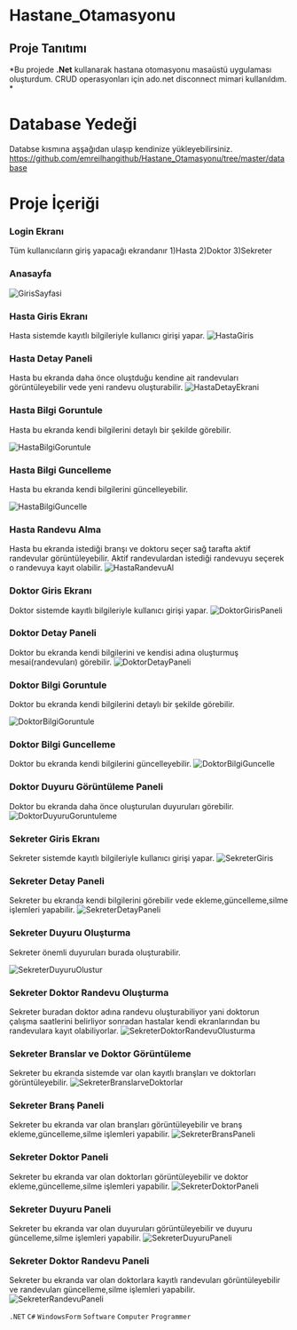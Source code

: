 # Hastane_Otamasyonu

## Proje Tanıtımı 

*Bu projede **.Net** kullanarak hastana otomasyonu masaüstü uygulaması oluşturdum. CRUD operasyonları için ado.net disconnect mimari kullanıldım. *

# Database Yedeği #
Databse kısmına aşşağıdan ulaşıp kendinize yükleyebilirsiniz. https://github.com/emreilhangithub/Hastane_Otamasyonu/tree/master/database

# Proje İçeriği #

### Login Ekranı
Tüm kullanıcıların giriş yapacağı ekrandanır 1)Hasta 2)Doktor 3)Sekreter
### Anasayfa
![GirisSayfasi](https://github.com/emreilhangithub/Hastane_Otamasyonu/blob/master/images/GirisSayfasi.png)

### Hasta Giris Ekranı
Hasta sistemde kayıtlı bilgileriyle kullanıcı girişi yapar.
![HastaGiris](https://github.com/emreilhangithub/Hastane_Otamasyonu/blob/master/images/HastaGiris.png)

### Hasta Detay Paneli
Hasta bu ekranda daha önce oluştduğu kendine ait randevuları görüntüleyebilir vede yeni randevu oluşturabilir.
![HastaDetayEkrani](https://github.com/emreilhangithub/Hastane_Otamasyonu/blob/master/images/HastaDetayEkrani.png)

### Hasta Bilgi Goruntule
Hasta bu ekranda kendi bilgilerini detaylı bir şekilde görebilir.


![HastaBilgiGoruntule](https://github.com/emreilhangithub/Hastane_Otamasyonu/blob/master/images/HastaBilgiGoruntule.png)

### Hasta Bilgi Guncelleme
Hasta bu ekranda kendi bilgilerini güncelleyebilir.


![HastaBilgiGuncelle](https://github.com/emreilhangithub/Hastane_Otamasyonu/blob/master/images/HastaBilgiGuncelle.png)

### Hasta Randevu Alma
Hasta bu ekranda istediği branşı ve doktoru seçer sağ tarafta aktif randevular görüntüleyebilir.
Aktif randevulardan istediği randevuyu seçerek o randevuya kayıt olabilir.
![HastaRandevuAl](https://github.com/emreilhangithub/Hastane_Otamasyonu/blob/master/images/HastaRandevuAl.png)

### Doktor Giris Ekranı
Doktor sistemde kayıtlı bilgileriyle kullanıcı girişi yapar.
![DoktorGirisPaneli](https://github.com/emreilhangithub/Hastane_Otamasyonu/blob/master/images/DoktorGirisPaneli.png)

### Doktor Detay Paneli
Doktor bu ekranda kendi bilgilerini ve kendisi adına oluşturmuş mesai(randevuları) görebilir.
![DoktorDetayPaneli](https://github.com/emreilhangithub/Hastane_Otamasyonu/blob/master/images/DoktorDetayPaneli.png)

### Doktor Bilgi Goruntule
Doktor bu ekranda kendi bilgilerini detaylı bir şekilde görebilir.


![DoktorBilgiGoruntule](https://github.com/emreilhangithub/Hastane_Otamasyonu/blob/master/images/DoktorBilgiGoruntule.png)

### Doktor Bilgi Guncelleme
Doktor bu ekranda kendi bilgilerini güncelleyebilir.
![DoktorBilgiGuncelle](https://github.com/emreilhangithub/Hastane_Otamasyonu/blob/master/images/DoktorBilgiGuncelle.png)

### Doktor Duyuru Görüntüleme Paneli
Doktor bu ekranda daha önce oluşturulan duyuruları görebilir.
![DoktorDuyuruGoruntuleme](https://github.com/emreilhangithub/Hastane_Otamasyonu/blob/master/images/DoktorDuyuruGoruntuleme.png)

### Sekreter Giris Ekranı
Sekreter sistemde kayıtlı bilgileriyle kullanıcı girişi yapar.
![SekreterGiris](https://github.com/emreilhangithub/Hastane_Otamasyonu/blob/master/images/SekreterGiris.png)

### Sekreter Detay Paneli
Sekreter bu ekranda kendi bilgilerini görebilir vede ekleme,güncelleme,silme işlemleri yapabilir.
![SekreterDetayPaneli](https://github.com/emreilhangithub/Hastane_Otamasyonu/blob/master/images/SekreterDetayPaneli.png)

### Sekreter Duyuru Oluşturma
Sekreter önemli duyuruları burada oluşturabilir.


![SekreterDuyuruOlustur](https://github.com/emreilhangithub/Hastane_Otamasyonu/blob/master/images/SekreterDuyuruOlustur.png)

### Sekreter Doktor Randevu Oluşturma
Sekreter buradan doktor adına randevu oluşturabiliyor yani doktorun çalışma saatlerini belirliyor sonradan hastalar kendi ekranlarından bu randevulara kayıt olabiliyorlar.
![SekreterDoktorRandevuOlusturma](https://github.com/emreilhangithub/Hastane_Otamasyonu/blob/master/images/SekreterDoktorRandevuOlusturma.png)

### Sekreter Branslar ve Doktor Görüntüleme
Sekreter bu ekranda sistemde var olan kayıtlı branşları ve doktorları görüntüleyebilir.
![SekreterBranslarveDoktorlar](https://github.com/emreilhangithub/Hastane_Otamasyonu/blob/master/images/SekreterBranslarveDoktorlar.png)

### Sekreter Branş Paneli
Sekreter bu ekranda var olan branşları görüntüleyebilir ve branş ekleme,güncelleme,silme işlemleri yapabilir.
![SekreterBransPaneli](https://github.com/emreilhangithub/Hastane_Otamasyonu/blob/master/images/SekreterBransPaneli.png)

### Sekreter Doktor Paneli
Sekreter bu ekranda var olan doktorları görüntüleyebilir ve doktor ekleme,güncelleme,silme işlemleri yapabilir.
![SekreterDoktorPaneli](https://github.com/emreilhangithub/Hastane_Otamasyonu/blob/master/images/SekreterDoktorPaneli.png)

### Sekreter Duyuru Paneli
Sekreter bu ekranda var olan duyuruları görüntüleyebilir ve duyuru güncelleme,silme işlemleri yapabilir.
![SekreterDuyuruPaneli](https://github.com/emreilhangithub/Hastane_Otamasyonu/blob/master/images/SekreterDuyuruPaneli.png)

### Sekreter Doktor Randevu Paneli
Sekreter bu ekranda var olan doktorlara kayıtlı randevuları görüntüleyebilir ve randevuları güncelleme,silme işlemleri yapabilir.
![SekreterRandevuPaneli](https://github.com/emreilhangithub/Hastane_Otamasyonu/blob/master/images/SekreterRandevuPaneli.png)

```.NET``` ```C#``` ```WindowsForm``` ```Software``` ```Computer``` ```Programmer``` 
